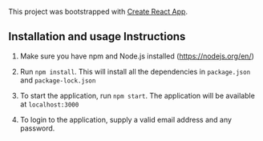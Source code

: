This project was bootstrapped with [Create React App](https://github.com/facebookincubator/create-react-app).

## Installation and usage Instructions

1. Make sure you have npm and Node.js installed (https://nodejs.org/en/)

2. Run `npm install`. This will install all the dependencies in `package.json` and `package-lock.json`

3. To start the application, run `npm start`. The application will be available at `localhost:3000`

4. To login to the application, supply a valid email address and any password.
